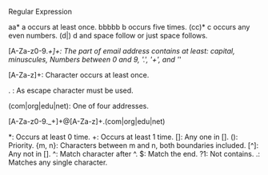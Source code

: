 Regular Expression

aa*    a occurs at least once.
bbbbb  b occurs five times.
(cc)*  c occurs any even numbers.
(d|)   d and space follow or just space follows.


[A-Za-z0-9\._+]+:     The part of email address contains at least: capital, minuscules, 
		  Numbers between 0 and 9, '.', '+', and '_'

[A-Za-z]+:      Character occurs at least once.

\.       :      As escape character must be used.

(com|org|edu|net): One of four addresses.

[A-Za-z0-9\._+]+@[A-Za-z]+\.(com|org|edu|net)

*:	Occurs at least 0 time.
+:	Occurs at least 1 time.
[]:	Any one in [].
():	Priority.
{m, n}:	Characters between m and n, both boundaries included.
[^]:	Any not in [].
^:	Match character after ^.
$:	Match the end.
?1:	Not contains.
.:	Matches any single character.